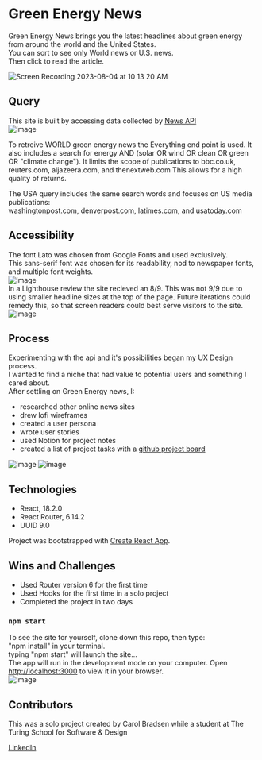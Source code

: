 # Green Energy News

Green Energy News brings you the latest headlines about green energy from around the world and the United States.
<br>
You can sort to see only World news or U.S. news.
<br>
Then click to read the article. 

![Screen Recording 2023-08-04 at 10 13 20 AM](https://github.com/CBradsen/green-news-app/assets/117617970/afac3b8c-9255-48f4-af43-8cd174c9c6e2)

## Query
This site is built by accessing data collected by [News API](newsapi.org) 
<br>
![image](https://github.com/CBradsen/green-news-app/assets/117617970/1c14582f-977d-48f4-ac23-f08ea6d523b8)

To retreive WORLD green energy news the Everything end point is used.
It also includes a search for energy AND (solar OR wind OR clean OR green OR "climate change").
It limits the scope of publications to bbc.co.uk, reuters.com, aljazeera.com, and thenextweb.com
This allows for a high quality of returns. 

The USA query includes the same search words and focuses on US media publications:
<br>
washingtonpost.com, denverpost.com, latimes.com, and usatoday.com

## Accessibility
The font Lato was chosen from Google Fonts and used exclusively. 
<br>This sans-serif font was chosen for its readability, nod to newspaper fonts, and multiple font weights.
<br>
![image](https://github.com/CBradsen/green-news-app/assets/117617970/e56d7f5e-5362-4be2-a36e-909419b63b89)
<br>
In a Lighthouse review the site recieved an 8/9.
This was not 9/9 due to using smaller headline sizes at the top of the page.
Future iterations could remedy this, so that screen readers could best serve visitors to the site. 
![image](https://github.com/CBradsen/green-news-app/assets/117617970/db6b2158-ed8d-43d2-905e-415c15fed0ac)

## Process
Experimenting with the api and it's possibilities began my UX Design process. 
<br>
I wanted to find a niche that had value to potential users and something I cared about.
<br>
After settling on Green Energy news, I:
<br>
- researched other online news sites
- drew lofi wireframes
- created a user persona
- wrote user stories
- used Notion for project notes 
- created a list of project tasks with a [github project board](https://github.com/users/CBradsen/projects/2) 

![image](https://github.com/CBradsen/green-news-app/assets/117617970/f0d09cbb-effd-4cb2-a205-dfdc79e57b55)
![image](https://github.com/CBradsen/green-news-app/assets/117617970/459c758f-e0d5-4e90-8c4b-67dc0e2a3537)


## Technologies
- React, 18.2.0 
- React Router, 6.14.2
- UUID 9.0 

Project was bootstrapped with [Create React App](https://github.com/facebook/create-react-app).

## Wins and Challenges
- Used Router version 6 for the first time
- Used Hooks for the first time in a solo project
- Completed the project in two days

### `npm start`
To see the site for yourself, clone down this repo, then type:
<br> "npm install" in your terminal.
<br> typing "npm start" will launch the site...
<br> The app will run in the development mode on your computer. 
Open [http://localhost:3000](http://localhost:3000) to view it in your browser.
<br>
![image](https://github.com/CBradsen/green-news-app/assets/117617970/8ae57a02-e3df-42ed-9f3c-a4003c6aa624)

## Contributors
This was a solo project created by Carol Bradsen while a student at The Turing School for Software & Design

[LinkedIn](https://www.linkedin.com/in/carol-bradsen/) 


